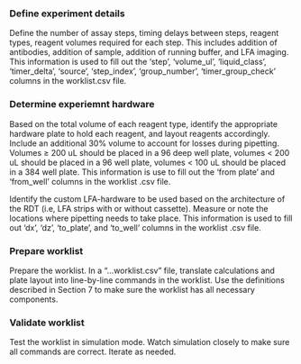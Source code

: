 ### Define experiment details 

Define the number of assay steps, timing delays between steps, reagent types, reagent volumes required for each step. This includes addition of antibodies, addition of sample, addition of running buffer, and LFA imaging. This information is used to fill out the ‘step’, ‘volume_ul’, ‘liquid_class’, ‘timer_delta’, ‘source’, ‘step_index’, ‘group_number’, ‘timer_group_check’ columns in the worklist.csv file.

### Determine experiemnt hardware

Based on the total volume of each reagent type, identify the appropriate hardware plate to hold each reagent, and layout reagents 
accordingly. Include an additional 30% volume to account for losses during pipetting. Volumes ≥ 200 uL should be placed in a 96 deep well plate, volumes < 200 uL should be placed in a 96 well plate, volumes < 100 uL should be placed in a 384 well plate. This information is use to fill out the ‘from plate’ and ‘from_well’ columns in the worklist .csv file.

Identify the custom LFA-hardware to be used based on the architecture of the RDT (i.e, LFA strips with or without cassette). Measure or note the locations where pipetting needs to take place. This information is used to fill out ‘dx’, ‘dz’, ‘to_plate’, and ‘to_well’ columns in the worklist .csv file.

### Prepare worklist 

Prepare the worklist. In a “…worklist.csv” file, translate calculations and plate layout into line-by-line commands in the worklist. Use the definitions described in Section 7 to make sure the worklist has all necessary components. 

### Validate worklist 
Test the worklist in simulation mode. Watch simulation closely to make sure all commands are correct. Iterate as needed.
